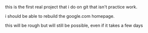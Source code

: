 this is the first real project that i do on git that isn't practice work.

i should be able to rebuild the google.com homepage.

this will be rough but will still be possible, even if it takes a few days